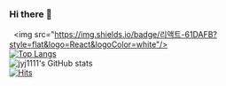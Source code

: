 ### Hi there 👋
 
<img src="https://img.shields.io/badge/리액트-61DAFB?style=flat&logo=React&logoColor=white"/>
</br>
[![Top Langs](https://github-readme-stats.vercel.app/api/top-langs/?username=jyj1111&langs_count=8)](https://github.com/jyj1111/github-readme-stats)
</br>
![jyj1111's GitHub stats](https://github-readme-stats.vercel.app/api?username=jyj1111&show_icons=true&theme=radical)
</br>
[![Hits](https://hits.seeyoufarm.com/api/count/incr/badge.svg?url=https%3A%2F%2Fgithub.com%2Fjyj1111%2Fhit-counter&count_bg=%2379C83D&title_bg=%23555555&icon=&icon_color=%23E7E7E7&title=hits&edge_flat=false)](https://hits.seeyoufarm.com)

<!--
**jyj1111/jyj1111** is a ✨ _special_ ✨ repository because its `README.md` (this file) appears on your GitHub profile.

Here are some ideas to get you started:

- 🔭 I’m currently working on ...
- 🌱 I’m currently learning ...
- 👯 I’m looking to collaborate on ...
- 🤔 I’m looking for help with ...
- 💬 Ask me about ...
- 📫 How to reach me: ...
- 😄 Pronouns: ...
- ⚡ Fun fact: ...
-->
